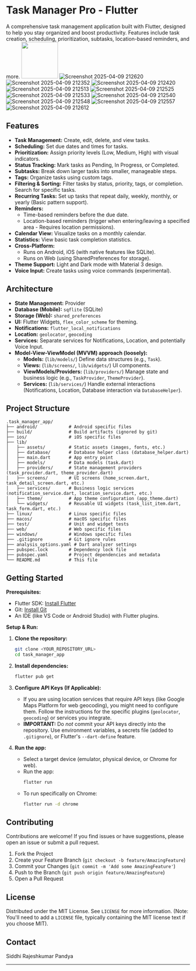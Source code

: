 # Task Manager Pro - Flutter

A comprehensive task management application built with Flutter, designed to help you stay organized and boost productivity. Features include task creation, scheduling, prioritization, subtasks, location-based reminders, and more.
<img src="![Screenshot 2025-04-09 214149](https://github.com/user-attachments/assets/3aba3594-3051-4739-9958-5ba7e39ba903)" width="100" height="100"/>
![Screenshot 2025-04-09 212620](https://github.com/user-attachments/assets/17a88e5f-51ad-49dc-adee-d6e21fca85c6)
![Screenshot 2025-04-09 212352](https://github.com/user-attachments/assets/c328f54d-7d9d-4248-b409-d6ab5f60861b)
![Screenshot 2025-04-09 212420](https://github.com/user-attachments/assets/77fd32d7-87ea-44fd-b2fe-0453739f6b31)
![Screenshot 2025-04-09 212513](https://github.com/user-attachments/assets/180b6d0a-1d6c-4872-901e-770d0b2b1c9c)
![Screenshot 2025-04-09 212525](https://github.com/user-attachments/assets/5265fddf-bbbc-4f53-bcf8-6f781a1cf817)
![Screenshot 2025-04-09 212533](https://github.com/user-attachments/assets/c7b3ca96-e9c9-42e3-81a8-2f3c1a67b3cf)
![Screenshot 2025-04-09 212540](https://github.com/user-attachments/assets/f5228591-7582-4afb-a977-b78b6f3047b5)
![Screenshot 2025-04-09 212548](https://github.com/user-attachments/assets/3220e43a-e12f-4c2c-b900-0312e6ad5302)
![Screenshot 2025-04-09 212557](https://github.com/user-attachments/assets/b2a6ada5-5e4f-4f28-8965-988419721109)
![Screenshot 2025-04-09 212612](https://github.com/user-attachments/assets/fbc03eac-2ec7-4b10-ab52-ecd021f1a819)


## Features

*   **Task Management:** Create, edit, delete, and view tasks.
*   **Scheduling:** Set due dates and times for tasks.
*   **Prioritization:** Assign priority levels (Low, Medium, High) with visual indicators.
*   **Status Tracking:** Mark tasks as Pending, In Progress, or Completed.
*   **Subtasks:** Break down larger tasks into smaller, manageable steps.
*   **Tags:** Organize tasks using custom tags.
*   **Filtering & Sorting:** Filter tasks by status, priority, tags, or completion. Search for specific tasks.
*   **Recurring Tasks:** Set up tasks that repeat daily, weekly, monthly, or yearly (Basic pattern support).
*   **Reminders:** 
    *   Time-based reminders before the due date.
    *   Location-based reminders (trigger when entering/leaving a specified area - Requires location permissions).
*   **Calendar View:** Visualize tasks on a monthly calendar.
*   **Statistics:** View basic task completion statistics.
*   **Cross-Platform:** 
    *   Runs on Android, iOS (with native features like SQLite).
    *   Runs on Web (using SharedPreferences for storage).
*   **Theme Support:** Light and Dark mode with Material 3 design.
*   **Voice Input:** Create tasks using voice commands (experimental).

## Architecture

*   **State Management:** Provider
*   **Database (Mobile):** `sqflite` (SQLite)
*   **Storage (Web):** `shared_preferences`
*   **UI:** Flutter Widgets, `flex_color_scheme` for theming.
*   **Notifications:** `flutter_local_notifications`
*   **Location:** `geolocator`, `geocoding`
*   **Services:** Separate services for Notifications, Location, and potentially Voice Input.
*   **Model-View-ViewModel (MVVM) approach (loosely):**
    *   **Models:** (`lib/models/`) Define data structures (e.g., `Task`).
    *   **Views:** (`lib/screens/`, `lib/widgets/`) UI components.
    *   **ViewModels/Providers:** (`lib/providers/`) Manage state and business logic (e.g., `TaskProvider`, `ThemeProvider`).
    *   **Services:** (`lib/services/`) Handle external interactions (Notifications, Location, Database interaction via `DatabaseHelper`).

## Project Structure

```
.task_manager_app/
├── android/            # Android specific files
├── build/              # Build artifacts (ignored by git)
├── ios/                # iOS specific files
├── lib/
│   ├── assets/         # Static assets (images, fonts, etc.)
│   ├── database/       # Database helper class (database_helper.dart)
│   ├── main.dart       # App entry point
│   ├── models/         # Data models (task.dart)
│   ├── providers/      # State management providers (task_provider.dart, theme_provider.dart)
│   ├── screens/        # UI screens (home_screen.dart, task_detail_screen.dart, etc.)
│   ├── services/       # Business logic services (notification_service.dart, location_service.dart, etc.)
│   ├── theme/          # App theme configuration (app_theme.dart)
│   └── widgets/        # Reusable UI widgets (task_list_item.dart, task_form.dart, etc.)
├── linux/              # Linux specific files
├── macos/              # macOS specific files
├── test/               # Unit and widget tests
├── web/                # Web specific files
├── windows/            # Windows specific files
├── .gitignore          # Git ignore rules
├── analysis_options.yaml # Dart analyzer settings
├── pubspec.lock        # Dependency lock file
├── pubspec.yaml        # Project dependencies and metadata
└── README.md           # This file
```

## Getting Started

**Prerequisites:**

*   Flutter SDK: [Install Flutter](https://flutter.dev/docs/get-started/install)
*   Git: [Install Git](https://git-scm.com/)
*   An IDE (like VS Code or Android Studio) with Flutter plugins.

**Setup & Run:**

1.  **Clone the repository:**
    ```bash
    git clone <YOUR_REPOSITORY_URL>
    cd task_manager_app
    ```
2.  **Install dependencies:**
    ```bash
    flutter pub get
    ```
3.  **Configure API Keys (If Applicable):**
    *   If you are using location services that require API keys (like Google Maps Platform for web geocoding), you might need to configure them. Follow the instructions for the specific plugins (`geolocator`, `geocoding`) or services you integrate.
    *   **IMPORTANT:** Do *not* commit your API keys directly into the repository. Use environment variables, a secrets file (added to `.gitignore`), or Flutter's `--dart-define` feature.

4.  **Run the app:**
    *   Select a target device (emulator, physical device, or Chrome for web).
    *   Run the app:
        ```bash
        flutter run
        ```
    *   To run specifically on Chrome:
        ```bash
        flutter run -d chrome
        ```

## Contributing

Contributions are welcome! If you find issues or have suggestions, please open an issue or submit a pull request.

1.  Fork the Project
2.  Create your Feature Branch (`git checkout -b feature/AmazingFeature`)
3.  Commit your Changes (`git commit -m 'Add some AmazingFeature'`)
4.  Push to the Branch (`git push origin feature/AmazingFeature`)
5.  Open a Pull Request

## License

Distributed under the MIT License. See `LICENSE` for more information. (Note: You'll need to add a `LICENSE` file, typically containing the MIT license text if you choose MIT).

## Contact

Siddhi Rajeshkumar Pandya

---

